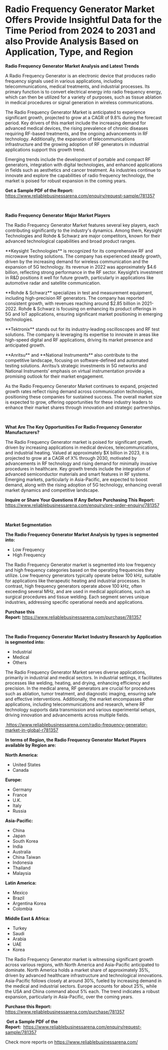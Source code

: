 <p><h1>Radio Frequency Generator Market Offers Provide Insightful Data for the Time Period from 2024 to 2031 and also Provide Analysis Based on Application, Type, and Region</h1></p><p><strong>Radio Frequency Generator Market Analysis and Latest Trends</strong></p>
<p><p>A Radio Frequency Generator is an electronic device that produces radio frequency signals used in various applications, including telecommunications, medical treatments, and industrial processes. Its primary function is to convert electrical energy into radio frequency energy, which can then be utilized for a variety of purposes, such as tissue ablation in medical procedures or signal generation in wireless communications.</p><p>The Radio Frequency Generator Market is anticipated to experience significant growth, projected to grow at a CAGR of 9.8% during the forecast period. Key drivers of this market include the increasing demand for advanced medical devices, the rising prevalence of chronic diseases requiring RF-based treatments, and the ongoing advancements in RF technology. Additionally, the expansion of telecommunications infrastructure and the growing adoption of RF generators in industrial applications support this growth trend. </p><p>Emerging trends include the development of portable and compact RF generators, integration with digital technologies, and enhanced applications in fields such as aesthetics and cancer treatment. As industries continue to innovate and explore the capabilities of radio frequency technology, the market is poised for robust expansion in the coming years.</p></p>
<p><strong>Get a Sample PDF of the Report:&nbsp;</strong> <a href="https://www.reliablebusinessarena.com/enquiry/request-sample/781357?utm_campaign=1766&utm_medium=2&utm_source=Github&utm_content=ia&utm_term=30122024&utm_id=radio-frequency-generator">https://www.reliablebusinessarena.com/enquiry/request-sample/781357</a></p>
<p>&nbsp;</p>
<p><strong>Radio Frequency Generator Major Market Players</strong></p>
<p><p>The Radio Frequency Generator Market features several key players, each contributing significantly to the industry's dynamics. Among them, Keysight Technologies and Rohde & Schwarz are major competitors, known for their advanced technological capabilities and broad product ranges.</p><p>**Keysight Technologies** is recognized for its comprehensive RF and microwave testing solutions. The company has experienced steady growth, driven by the increasing demand for wireless communication and the expansion of 5G technology. Its revenue in 2022 was approximately $4.6 billion, reflecting strong performance in the RF sector. Keysight’s investment in R&D positions it well for future growth, particularly in applications like automotive radar and satellite communication.</p><p>**Rohde & Schwarz** specializes in test and measurement equipment, including high-precision RF generators. The company has reported consistent growth, with revenues reaching around $2.85 billion in 2021-2022. Rohde & Schwarz is focusing on enhancing its product offerings in 5G and IoT applications, ensuring significant market positioning in emerging technologies.</p><p>**Tektronix** stands out for its industry-leading oscilloscopes and RF test solutions. The company is leveraging its expertise to innovate in areas like high-speed digital and RF applications, driving its market presence and anticipated growth. </p><p>**Anritsu** and **National Instruments** also contribute to the competitive landscape, focusing on software-defined and automated testing solutions. Anritsu’s strategic investments in 5G networks and National Instruments’ emphasis on virtual instrumentation provide a promising outlook for their market engagement.</p><p>As the Radio Frequency Generator Market continues to expand, projected growth rates reflect rising demand across communication technologies, positioning these companies for sustained success. The overall market size is expected to grow, offering opportunities for these industry leaders to enhance their market shares through innovation and strategic partnerships.</p></p>
<p>&nbsp;</p>
<p><strong>What Are The Key Opportunities For Radio Frequency Generator Manufacturers?</strong></p>
<p><p>The Radio Frequency Generator market is poised for significant growth, driven by increasing applications in medical devices, telecommunications, and industrial heating. Valued at approximately $X billion in 2023, it is projected to grow at a CAGR of X% through 2030, motivated by advancements in RF technology and rising demand for minimally invasive procedures in healthcare. Key growth trends include the integration of advanced semiconductor materials and smart features in RF systems. Emerging markets, particularly in Asia-Pacific, are expected to boost demand, along with the rising adoption of 5G technology, enhancing overall market dynamics and competitive landscape.</p></p>
<p><strong>Inquire or Share Your Questions If Any Before Purchasing This Report:</strong> <a href="https://www.reliablebusinessarena.com/enquiry/pre-order-enquiry/781357?utm_campaign=1766&utm_medium=2&utm_source=Github&utm_content=ia&utm_term=30122024&utm_id=radio-frequency-generator">https://www.reliablebusinessarena.com/enquiry/pre-order-enquiry/781357</a></p>
<p>&nbsp;</p>
<p><strong>Market Segmentation</strong></p>
<p><strong>The Radio Frequency Generator Market Analysis by types is segmented into:</strong></p>
<p><ul><li>Low Frequency</li><li>High Frequency</li></ul></p>
<p><p>The Radio Frequency Generator market is segmented into low frequency and high frequency categories based on the operating frequencies they utilize. Low frequency generators typically operate below 100 kHz, suitable for applications like therapeutic heating and industrial processes. In contrast, high frequency generators operate above 100 kHz, often exceeding several MHz, and are used in medical applications, such as surgical procedures and tissue welding. Each segment serves unique industries, addressing specific operational needs and applications.</p></p>
<p><strong>Purchase this Report:&nbsp;</strong><a href="https://www.reliablebusinessarena.com/purchase/781357?utm_campaign=1766&utm_medium=2&utm_source=Github&utm_content=ia&utm_term=30122024&utm_id=radio-frequency-generator">https://www.reliablebusinessarena.com/purchase/781357</a></p>
<p>&nbsp;</p>
<p><strong>The Radio Frequency Generator Market Industry Research by Application is segmented into:</strong></p>
<p><ul><li>Industrial</li><li>Medical</li><li>Others</li></ul></p>
<p><p>The Radio Frequency Generator Market serves diverse applications, primarily in industrial and medical sectors. In industrial settings, it facilitates processes like welding, heating, and drying, enhancing efficiency and precision. In the medical arena, RF generators are crucial for procedures such as ablation, tumor treatment, and diagnostic imaging, ensuring safe and effective interventions. Additionally, the market encompasses other applications, including telecommunications and research, where RF technology supports data transmission and various experimental setups, driving innovation and advancements across multiple fields.</p></p>
<p><a href="https://www.reliablebusinessarena.com/radio-frequency-generator-market-in-global-r781357?utm_campaign=1766&utm_medium=2&utm_source=Github&utm_content=ia&utm_term=30122024&utm_id=radio-frequency-generator">&nbsp;https://www.reliablebusinessarena.com/radio-frequency-generator-market-in-global-r781357</a></p>
<p><strong>In terms of Region, the Radio Frequency Generator Market Players available by Region are:</strong></p>
<p>
    <p> <strong> North America: </strong>
        <ul>
            <li>United States</li>
            <li>Canada</li>
        </ul>
        </p> 
    <p> <strong> Europe: </strong>
        <ul>
            <li>Germany</li>
            <li>France</li>
            <li>U.K.</li>
            <li>Italy</li>
            <li>Russia</li>
        </ul>
        </p> 
    <p> <strong> Asia-Pacific: </strong>
        <ul>
            <li>China</li>
            <li>Japan</li>
            <li>South Korea</li>
            <li>India</li>
            <li>Australia</li>
            <li>China Taiwan</li>
            <li>Indonesia</li>
            <li>Thailand</li>
            <li>Malaysia</li>
        </ul>
        </p> 
    <p> <strong> Latin America: </strong>
        <ul>
            <li>Mexico</li>
            <li>Brazil</li>
            <li>Argentina Korea</li>
            <li>Colombia</li>
        </ul>
        </p> 
    <p> <strong> Middle East & Africa: </strong>
        <ul>
            <li>Turkey</li>
            <li>Saudi</li>
            <li>Arabia</li>
            <li>UAE</li>
            <li>Korea</li>
        </ul>
    </p>
    </p>
<p><p>The Radio Frequency Generator market is witnessing significant growth across various regions, with North America and Asia-Pacific anticipated to dominate. North America holds a market share of approximately 35%, driven by advanced healthcare infrastructure and technological innovations. Asia-Pacific follows closely at around 30%, fueled by increasing demand in the medical and industrial sectors. Europe accounts for about 25%, while the USA and China command about 5% each. The trend indicates a robust expansion, particularly in Asia-Pacific, over the coming years.</p></p>
<p><strong>Purchase this Report: </strong><a href="https://www.reliablebusinessarena.com/purchase/781357?utm_campaign=1766&utm_medium=2&utm_source=Github&utm_content=ia&utm_term=30122024&utm_id=radio-frequency-generator">https://www.reliablebusinessarena.com/purchase/781357</a></p>
<p>&nbsp;<strong>Get a Sample PDF of the Report:&nbsp;&nbsp;</strong><a href="https://www.reliablebusinessarena.com/enquiry/request-sample/781357?utm_campaign=1766&utm_medium=2&utm_source=Github&utm_content=ia&utm_term=30122024&utm_id=radio-frequency-generator">https://www.reliablebusinessarena.com/enquiry/request-sample/781357</a></p>
<p><strong></strong></p>
<p>Check more reports on <a href="https://www.reliablebusinessarena.com/?utm_campaign=1766&utm_medium=2&utm_source=Github&utm_content=ia&utm_term=30122024&utm_id=radio-frequency-generator">https://www.reliablebusinessarena.com/</a></p>